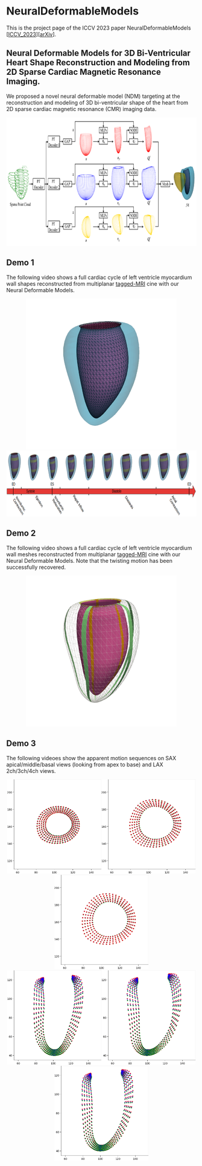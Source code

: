 # NeuralDeformableModels
This is the project page of the ICCV 2023 paper NeuralDeformableModels [[ICCV_2023](https://openaccess.thecvf.com/content/ICCV2023/papers/Ye_Neural_Deformable_Models_for_3D_Bi-Ventricular_Heart_Shape_Reconstruction_and_ICCV_2023_paper.pdf)][[arXiv](https://arxiv.org/pdf/2307.07693)].

## Neural Deformable Models for 3D Bi-Ventricular Heart Shape Reconstruction and Modeling from 2D Sparse Cardiac Magnetic Resonance Imaging.
We proposed a novel neural deformable model (NDM) targeting at the reconstruction and modeling of 3D bi-ventricular shape of the heart from 2D sparse cardiac magnetic resonance (CMR) imaging data.
<div align=center><img width="820" height="340" src="https://github.com/DeepTag/NeuralDeformableModels/blob/main/NDMs.png"/></div>

## Demo 1
The following video shows a full cardiac cycle of left ventricle myocardium wall shapes reconstructed from multiplanar [tagged-MRI](https://github.com/DeepTag/cardiac_tagging_motion_estimation) cine with our Neural Deformable Models.  
<div align=center><img width="400" height="400" src="https://github.com/DeepTag/NeuralDeformableModels/blob/main/LV_wall_mesh.gif"/></div>
<div align=center><img width="820" height="174.5" src="https://github.com/DeepTag/NeuralDeformableModels/blob/main/Cardiac_cycle_with_wall_shapes.png"/></div>

## Demo 2
The following video shows a full cardiac cycle of left ventricle myocardium wall meshes reconstructed from multiplanar [tagged-MRI](https://github.com/DeepTag/cardiac_tagging_motion_estimation) cine with our Neural Deformable Models. Note that the twisting motion has been successfully recovered. 
<div align=center><img width="400" height="400" src="https://github.com/DeepTag/NeuralDeformableModels/blob/main/LV_wall_dynamics_twist.gif"/></div>

## Demo 3
The following videoes show the apparent motion sequences on SAX apical/middle/basal views (looking from apex to base) and LAX 2ch/3ch/4ch views. 
<div align=center><img width="250" height="250" src="https://github.com/DeepTag/NeuralDeformableModels/blob/main/apparent_motion_sequence_sax_apical.gif"/><img width="250" height="250" src="https://github.com/DeepTag/NeuralDeformableModels/blob/main/apparent_motion_sequence_sax_middle.gif"/><img width="250" height="250" src="https://github.com/DeepTag/NeuralDeformableModels/blob/main/apparent_motion_sequence_sax_basal.gif"/></div>
<div align=center><img width="250" height="250" src="https://github.com/DeepTag/NeuralDeformableModels/blob/main/apparent_motion_sequence_lax_120_2ch.gif"/><img width="250" height="250" src="https://github.com/DeepTag/NeuralDeformableModels/blob/main/apparent_motion_sequence_lax_240_3ch.gif"/><img width="250" height="250" src="https://github.com/DeepTag/NeuralDeformableModels/blob/main/apparent_motion_sequence_lax_0_4ch.gif"/></div>
